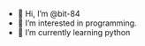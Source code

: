 - 👋 Hi, I’m @bit-84
- 👀 I’m interested in programming.
- 🌱 I’m currently learning python

<!---
bit-84/bit-84 is a ✨ special ✨ repository because its `README.md` (this file) appears on your GitHub profile.
You can click the Preview link to take a look at your changes.
--->

